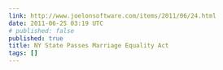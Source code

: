 ```yaml
---
link: http://www.joelonsoftware.com/items/2011/06/24.html
date: 2011-06-25 03:19 UTC
# published: false
published: true
title: NY State Passes Marriage Equality Act
tags: []
---
```



